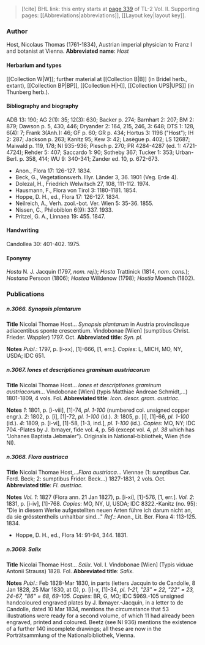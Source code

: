 > [!cite] BHL link: this entry starts at [page 339](https://www.biodiversitylibrary.org/page/33068581) of TL-2 Vol. II.
> Supporting pages: [[Abbreviations|abbreviations]], [[Layout key|layout key]].

### Author

Host, Nicolaus Thomas (1761-1834), Austrian imperial physician to Franz I and botanist at Vienna. 
**Abbreviated name**: *Host*

#### Herbarium and types

[[Collection W|W]]; further material at [[Collection B|B]] (in Bridel herb., extant), [[Collection BP|BP]], [[Collection H|H]], [[Collection UPS|UPS]] (in Thunberg herb.).

#### Bibliography and biography

ADB 13: 190; AG 2(1): 35; 12(3): 630; Backer p. 274; Barnhart 2: 207; BM 2: 879; Dawson p. 5, 430, 446; Dryander 2: 164, 215, 246, 3: 648; DTS 1: 128, 6(4): 7; Frank 3(Anh.): 46; GF p. 60; GR p. 434; Hortus 3: 1196 ("Host"); IH 2: 287; Jackson p. 263; Kanitz 95; Kew 3: 42; Lasègue p. 402; LS 12687; Maiwald p. 119, 178; NI 935-936; Plesch p. 270; PR 4284-4287 (ed. 1: 4721-4724); Rehder 5: 407; Saccardo 1: 90; Sotheby 367; Tucker 1: 353; Urban-Berl. p. 358, 414; WU 9: 340-341; Zander ed. 10, p. 672-673.
- Anon., Flora 17: 126-127. 1834.
- Beck, G., Vegetationsverh. lllyr. Länder 3, 36. 1901 (Veg. Erde 4).
- Dolezal, H., Friedrich Welwitsch 27, 108, 111-112. 1974.
- Hausmann, F., Flora von Tirol 3: 1180-1181. 1854.
- Hoppe, D. H., ed., Flora 17: 126-127. 1834.
- Neilreich, A., Verh. zool.-bot. Ver. Wien 5: 35-36. 1855.
- Nissen, C., Philobiblon 6(9): 337. 1933.
- Pritzel, G. A., Linnaea 19: 455. 1847.

#### Handwriting

Candollea 30: 401-402. 1975.

#### Eponymy

*Hosta* N. J. Jacquin (1797, *nom. rej.*); *Hosta* Trattinick (1814, *nom. cons.*); *Hostana* Persoon (1806); *Hostea* Willdenow (1798); *Hostia* Moench (1802).

### Publications

##### n.3066. Synopsis plantarum

**Title**
Nicolai Thomae Host... *Synopsis plantarum* in Austria provinciisque adiacentibus sponte crescentium. Vindobonae \[Wien\] (sumptibus Christ. Frieder. Wappler) 1797. Oct.
**Abbreviated title**: *Syn. pl.*

**Notes**
*Publ*.: 1797, p. \[i-xx\], \[1\]-666, \[1, err.\]. *Copies*: L, MICH, MO, NY, USDA; IDC 651.

##### n.3067. lones et descriptiones graminum austriacorum

**Title**
Nicolai Thomae Host... *lones et descriptiones graminum austriacorum*... Vindobonae \[Wien\] (typis Matthiae Andreae Schmidt,...) 1801-1809, 4 vols. Fol.
**Abbreviated title**: *Icon. descr. gram. austriac.*

**Notes**
*1*: 1801, p. \[i-viii\], \[1\]-74, *pl. 1-100* (numbered col. unsigned copper engr.).
*2*: 1802, p. \[i\], \[1\]-72, *pl. 1-100* (id.).
*3*: 1805, p. \[i\], \[1\]-66, *pl. 1-100* (id.).
*4*: 1809, p. \[i-vi\], \[1\]-58, \[1-3, ind.\], *pl. 1-100* (id.).
*Copies*: MO, NY; IDC 704.-Plates by J. Ibmayer, fide vol. 4, p. 56 (except vol. 4, *pl. 38* which has "Johanes Baptista Jebmaier"). Originals in National-bibliothek, Wien (fide NI).

##### n.3068. Flora austriaca

**Title**
Nicolai Thomae Host,...*Flora austriaca*... Viennae (1: sumptibus Car. Ferd. Beck; 2: sumptibus Frider. Beck...) 1827-1831, 2 vols. Oct.
**Abbreviated title**: *Fl. austriac.*

**Notes**
*Vol. 1*: 1827 (Flora ann. 21 Jan 1827), p. \[i-xi\], \[1\]-576, \[1, err.\].
*Vol. 2*: 1831, p. \[i-iv\], \[1\]-768.
*Copies*: MO, NY, U, USDA; IDC 8322.-Kanitz (no. 95): "Die in diesem Werke aufgestellten neuen Arten führe ich darum nicht an, da sie grösstentheils unhaltbar sind..."
*Ref*.: Anon., Lit. Ber. Flora 4: 113-125. 1834.
- Hoppe, D. H., ed., Flora 14: 91-94, 344. 1831.

##### n.3069. Salix

**Title**
Nicolai Thomae Host... *Salix*. Vol. I. Vindobonae \[Wien\] (Typis viduae Antonii Strauss) 1828. Fol.
**Abbreviated title**: *Salix*.

**Notes**
*Publ*.: Feb 1828-Mar 1830, in parts (letters Jacquin to de Candolle, 8 Jan 1828, 25 Mar 1830, at G), p. \[i\]-x, \[1\]-34, *pl. 1-21, "23" = 22, "22" = 23, 24-67, "86" = 68, 69-105. Copies*: BR, G, MO; IDC 5969.-105 unsigned handcoloured engraved plates by J. Ibmayer.-Jacquin, in a letter to de Candolle, dated 10 Mar 1834, mentions the circumstance that 53 illustrations were ready for a second volume, of which 11 had already been engraved, printed and coloured. Beetz (see NI 936) mentions the existence of a further 140 incomplete drawings; all these are now in the Porträtsammlung of the Nationalbibliothek, Vienna.

